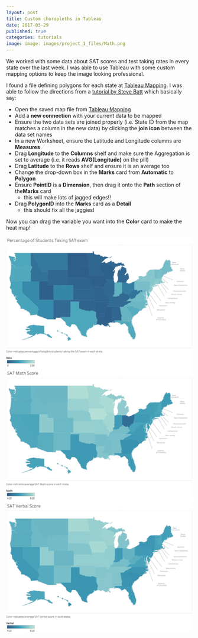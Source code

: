 ```yaml
---
layout: post
title: Custom choropleths in Tableau
date: 2017-03-29
published: true
categories: tutorials
image: image: images/project_1_files/Math.png
---
```


We worked with some data about SAT scores and test taking rates in every state over the last week.  I was able to use Tableau with some custom mapping options to keep the image looking professional.

I found a file defining polygons for each state at [Tableau Mapping][1].  I was able to follow the directions from a [tutorial by Steve Batt][2] which basically say:

- Open the saved map file from [Tableau Mapping][1]
- Add a **new connection** with your current data to be mapped
- Ensure the two data sets are joined properly (i.e. State ID  from the map 
  matches a column in the new data) by clicking the **join icon** between the 
  data set names  
- In a new Worksheet, ensure the Latitude and Longitude columns are **Measures**
- Drag **Longitude** to the **Columns** shelf and make sure the Aggregation is 
  set to average (i.e. it reads **AVG(Longitude)** on the pill)
- Drag **Latitude** to the **Rows** shelf and ensure it is an average too
- Change the drop-down box in the **Marks** card from **Automatic** to **Polygon**
- Ensure **PointID** is a **Dimension**, then drag it onto the **Path** section 
  of the**Marks** card
   + this will make lots of jagged edges!!
- Drag **PolygonID** into the **Marks** card as a **Detail**
   + this should fix all the jaggies!

Now you can drag the variable you want into the **Color** card to make the heat map!




![](/images/project1/Rate.png)
![](/images/project1/Math.png)
![](/images/project1/Verbal.png)



[1]: https://tableaumapping.bi/2013/08/27/usa-states-offset-ak-hi/  "Tableau Maps"

[2]: http://blogs.lib.uconn.edu/outsidetheneatline/2016/05/12/creating-a-custom-polygon-map-for-connecticut-towns-in-tableau/   "Map Tutorial"

